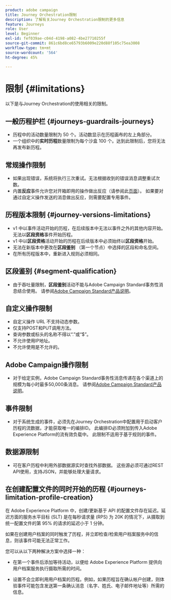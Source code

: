 ```yaml
---
product: adobe campaign
title: Journey Orchestration限制
description: 了解有关Journey Orchestration限制的更多信息
feature: Journeys
role: User
level: Beginner
exl-id: fef039ae-c04d-4198-a082-4be27710255f
source-git-commit: 861c6bd8ce65793b6009e220d88f105c75ea3008
workflow-type: tm+mt
source-wordcount: '564'
ht-degree: 45%

---
```


# 限制 {#limitations}

以下是与Journey Orchestration的使用相关的限制。

## 一般历程护栏 {#journeys-guardrails-journeys}

* 历程中的活动数量限制为 50 个。活动数显示在历程画布的左上角部分。
* 一个组织中的&#x200B;**实时历程**&#x200B;数量限制为每个沙盒 100 个。达到此限制后，您将无法再发布新历程。

## 常规操作限制

* 如果出现错误，系统将执行三次重试。无法根据收到的错误消息调整重试次数。 
* 内置&#x200B;**反应**&#x200B;事件允许您对开箱即用的操作做出反应（请参阅此[页面](../building-journeys/reaction-events.md)）。 如果要对通过自定义操作发送的消息做出反应，则需要配置专用事件。 

## 历程版本限制 {#journey-versions-limitations}

* v1 中以事件活动开始的历程，在后续版本中无法以事件之外的其他内容开始。无法以&#x200B;**区段资格**&#x200B;事件开始历程。
* v1 中以&#x200B;**区段资格**&#x200B;活动开始的历程在后续版本中必须始终以&#x200B;**区段资格**&#x200B;开始。
* 无法在新版本中更改在&#x200B;**区段鉴别** （第一个节点）中选择的区段和命名空间。
* 在所有历程版本中，重新进入规则必须相同。

## 区段鉴别 {#segment-qualification}

* 由于吞吐量限制，**区段鉴别**&#x200B;活动不能与Adobe Campaign Standard事务性消息结合使用。 请参阅[Adobe Campaign Standard产品说明](https://helpx.adobe.com/cn/legal/product-descriptions/campaign-standard.html)。 
 
## 自定义操作限制

* 自定义操作 URL 不支持动态参数。 
* 仅支持POST和PUT调用方法。 
* 查询参数或标头的名称不得以“.”或“$”。 
* 不允许使用IP地址。 
* 不允许使用是不允许的。
 
## Adobe Campaign操作限制

* 对于给定实例，Adobe Campaign Standard事务性消息传递在各个渠道上的规模为每小时最多50,000条消息。 请参阅[Adobe Campaign Standard产品说明](https://helpx.adobe.com/cn/legal/product-descriptions/campaign-standard.html)。 
 
## 事件限制

* 对于系统生成的事件，必须先在Journey Orchestration中配置用于启动客户历程的流数据，才能获取唯一的编排ID。 此编排ID必须附加到传入Adobe Experience Platform的流有效负载中。 此限制不适用于基于规则的事件。
 
## 数据源限制

* 可在客户历程中利用外部数据源实时查找外部数据。 这些源必须可通过REST API使用，支持JSON，并能够处理大量请求。

## 在创建配置文件的同时开始的历程 {#journeys-limitation-profile-creation}

在 Adobe Experience Platform 中，创建/更新基于 API 的配置文件存在延迟。延迟方面的服务水平目标 (SLT) 是在每秒请求量 (RPS) 为 20K 的情况下，从摄取到统一配置文件的第 95% 的请求的延迟小于 1 分钟。

如果在创建用户档案的同时触发了历程，并立即检查/检索用户档案服务中的信息，则该事件可能无法正常工作。

您可以从以下两种解决方案中选择一种：

* 在第一个事件后添加等待活动，以便给 Adobe Experience Platform 提供向用户档案服务执行摄取所需的时间。

* 设置不会立即利用用户档案的历程。例如，如果历程旨在确认帐户创建，则体验事件可能包含发送第一条确认消息（名字、姓氏、电子邮件地址等）所需的信息。
